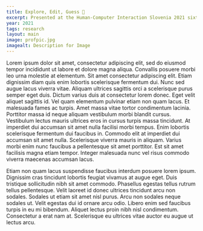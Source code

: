 ```yaml
---
title: Explore, Edit, Guess 🤔
excerpt: Presented at the Human-Computer Interaction Slovenia 2021 sixth conference
year: 2021
tags: research
layout: main
image: profpic.jpg
imagealt: Description for Image
---
```


Lorem ipsum dolor sit amet, consectetur adipiscing elit, sed do eiusmod tempor incididunt ut labore et dolore magna aliqua. Convallis posuere morbi leo urna molestie at elementum. Sit amet consectetur adipiscing elit. Etiam dignissim diam quis enim lobortis scelerisque fermentum dui. Nunc sed augue lacus viverra vitae. Aliquam ultrices sagittis orci a scelerisque purus semper eget duis. Dictum varius duis at consectetur lorem donec. Eget velit aliquet sagittis id. Vel quam elementum pulvinar etiam non quam lacus. Et malesuada fames ac turpis. Amet massa vitae tortor condimentum lacinia. Porttitor massa id neque aliquam vestibulum morbi blandit cursus. Vestibulum lectus mauris ultrices eros in cursus turpis massa tincidunt. At imperdiet dui accumsan sit amet nulla facilisi morbi tempus. Enim lobortis scelerisque fermentum dui faucibus in. Commodo elit at imperdiet dui accumsan sit amet nulla. Scelerisque viverra mauris in aliquam. Varius morbi enim nunc faucibus a pellentesque sit amet porttitor. Est sit amet facilisis magna etiam tempor. Integer malesuada nunc vel risus commodo viverra maecenas accumsan lacus.

Etiam non quam lacus suspendisse faucibus interdum posuere lorem ipsum. Dignissim cras tincidunt lobortis feugiat vivamus at augue eget. Duis tristique sollicitudin nibh sit amet commodo. Phasellus egestas tellus rutrum tellus pellentesque. Velit laoreet id donec ultrices tincidunt arcu non sodales. Sodales ut etiam sit amet nisl purus. Arcu non sodales neque sodales ut. Velit egestas dui id ornare arcu odio. Libero enim sed faucibus turpis in eu mi bibendum. Aliquet lectus proin nibh nisl condimentum. Consectetur a erat nam at. Scelerisque eu ultrices vitae auctor eu augue ut lectus arcu.